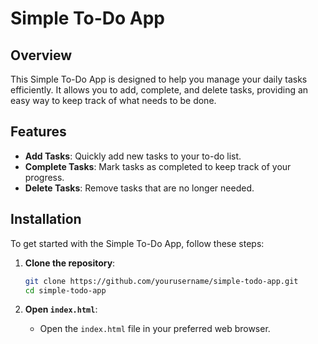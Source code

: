 
# Simple To-Do App

## Overview

This Simple To-Do App is designed to help you manage your daily tasks efficiently. It allows you to add, complete, and delete tasks, providing an easy way to keep track of what needs to be done.

## Features

- **Add Tasks**: Quickly add new tasks to your to-do list.
- **Complete Tasks**: Mark tasks as completed to keep track of your progress.
- **Delete Tasks**: Remove tasks that are no longer needed.

## Installation

To get started with the Simple To-Do App, follow these steps:

1. **Clone the repository**:
    ```bash
    git clone https://github.com/yourusername/simple-todo-app.git
    cd simple-todo-app
    ```

2. **Open `index.html`**:
    - Open the `index.html` file in your preferred web browser.
